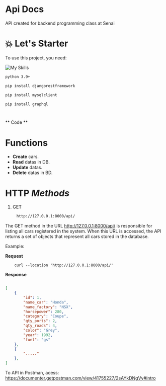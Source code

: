 # Api Docs

API created for backend programming class at Senai

# 💥 Let's Starter

To use this project, you need: 

![My Skills](https://skillicons.dev/icons?i=python,django,mysql,graphql)
````bash 
python 3.9+

pip install djangorestframework

pip install mysqlclient

pip install graphql




````





















** Code ** 

# Functions 

- **Create** cars. 
- **Read** datas in DB.
- **Update** datas.
- **Delete** datas in BD. 

# HTTP *Methods*

1. GET

```bash 
     http://127.0.0.1:8000/api/
```
The GET method in the URL http://127.0.0.1:8000/api/ is responsible for listing all cars registered in the system.
When this URL is accessed, the API returns a set of objects that represent all cars stored in the database.

Example:

**Request**
```curl
    curl --location 'http://127.0.0.1:8000/api/'
```
**Response**
```json

[
    {
        "id": 1,
        "name_car": "Honda",
        "name_factory": "NSX",
        "horsepower": 280,
        "category": "Coupe",
        "qty_ports": 2,
        "qty_roads": 4,
        "color": "Grey",
        "year": 1992,
        "fuel": "gs"
    },
    {
        "....."
    },
]

```
























 To API in Postman, acess: https://documenter.getpostman.com/view/41755227/2sAYkDNgVy#intro
